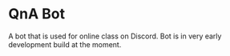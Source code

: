 # QnA Bot
A bot that is used for online class on Discord.
Bot is in very early development build at the moment.
